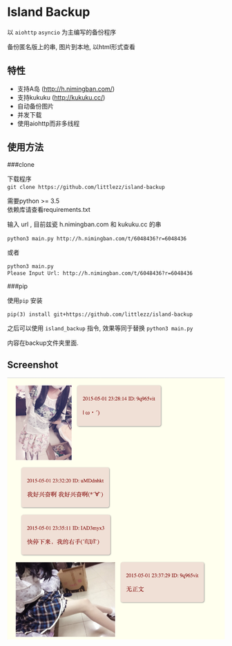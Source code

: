 Island Backup
==============
以 `aiohttp` `asyncio` 为主编写的备份程序  

备份匿名版上的串, 图片到本地, 以html形式查看  


特性
-----
- 支持A岛 (http://h.nimingban.com/)
- 支持kukuku (http://kukuku.cc/)
- 自动备份图片
- 并发下载  
- 使用aiohttp而非多线程


使用方法
-------


###clone  

下载程序  
`git clone https://github.com/littlezz/island-backup`  


需要python >= 3.5  
依赖库请查看requirements.txt  


输入 url , 目前兹瓷 h.nimingban.com 和 kukuku.cc 的串  

`python3 main.py http://h.nimingban.com/t/6048436?r=6048436`  

或者

```shell
python3 main.py  
Please Input Url: http://h.nimingban.com/t/6048436?r=6048436
```  

###pip   

使用`pip` 安装   

    pip(3) install git+https://github.com/littlezz/island-backup
    
之后可以使用 `island_backup` 指令, 效果等同于替换 `python3 main.py`



内容在backup文件夹里面.  


Screenshot
--------
![](/screenshot/html-preview.png)

